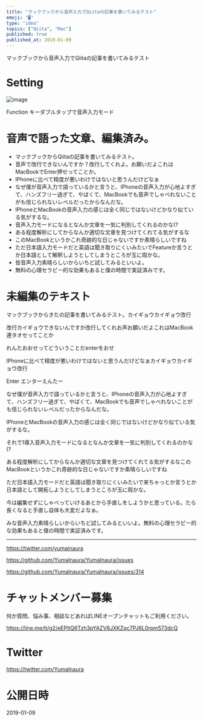 ```yaml
---
title: "マックブックから音声入力でQiitaの記事を書いてみるテスト"
emoji: "🖥"
type: "idea"
topics: ["Qiita", "Mac"]
published: true
published_at: 2019-01-09
---
```


マックブックから音声入力でQiitaの記事を書いてみるテスト

# Setting

![image](https://user-images.githubusercontent.com/13635059/50897531-bb5e4480-144f-11e9-8f71-693968b5a0bf.png)

Function キーダブルタップで音声入力モード

# 音声で語った文章、編集済み。

- マックブックからQiitaの記事を書いてみるテスト。
- 音声で改行できないんですか？改行してくれよ。お願いだよこれはMacBookでEnter押せってことか。
- IPhoneに比べて精度が悪いわけではないと思うんだけどなぁ
- なぜ僕が音声入力で語っているかと言うと、IPhoneの音声入力が心地よすぎて、ハンズフリー過ぎて、やばくて、MacBookでも音声でしゃべれないことがも信じられないレベルだったからなんだな。
- IPhoneとMacBookの音声入力の感じは全く同じではないけどかなり似ている気がするな。
- 音声入力モードになるとなんか文章を一気に判別してくれるのかな(?
- ある程度解析にしてからなんか適切な文章を見つけてくれてる気がするな
- このMacBookというかこれ奇跡的な日じゃないですか素晴らしいですね
- ただ日本語入力モードだと英語は聞き取りにくいみたいでFeatureか言うとか日本語として解釈しようとしてしまうところが玉に瑕かな。
- 皆音声入力素晴らしいからいちど試してみるといいよ。
- 無料の心理セラピー的な効果もあると僕の時間で実証済みです。

# 未編集のテキスト

マックブックからきたの記事を書いてみるテスト。カイギョウカイギョウ改行

改行カイギョウできないんですか改行してくれお声お願いだよこれはMacBook連タオセってことか

れんたおおせってどういうことだenterをおせ

IPhoneに比べて精度が悪いわけではないと思うんだけどなぁカイギョウカイギョウ改行

Enter エンターえんたー

なぜ僕が音声入力で語っているかと言うと、IPhoneの音声入力が心地よすぎて、ハンズフリー過ぎて、やばくて、MacBookでも音声でしゃべれないことがも信じられないレベルだったからなんだな。

IPhoneとMacBookの音声入力の感じは全く同じではないけどかなり似ている気がするな。

それで1導入音声入力モードになるとなんか文章を一気に判別してくれるのかな(?

ある程度解析にしてからなんか適切な文章を見つけてくれてる気がするなこのMacBookというかこれ奇跡的な日じゃないですか素晴らしいですね

ただ日本語入力モードだと英語は聞き取りにくいみたいで来ちゃっとか言うとか日本語として開拓しようとしてしまうところが玉に瑕かな。

今は編集せずにしゃべっていけるあとから手直しをしようかと思っている。たら長くなると手直し自体も大変だよなぁ。

みな音声入力素晴らしいからいちど試してみるといいよ。無料の心理セラピー的な効果もあると僕の時間で実証済みです。


---

https://twitter.com/yumainaura

https://github.com/YumaInaura/YumaInaura/issues

https://github.com/YumaInaura/YumaInaura/issues/314








<!-- Update From Qiita API -->

# チャットメンバー募集


何か質問、悩み事、相談などあればLINEオープンチャットもご利用ください。

https://line.me/ti/g2/eEPltQ6Tzh3pYAZV8JXKZqc7PJ6L0rpm573dcQ





# Twitter


https://twitter.com/YumaInaura


<!-- Update From Qiita API -->



# 公開日時

2019-01-09
